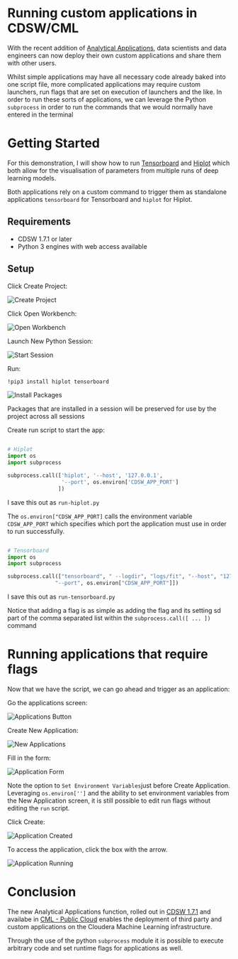 # Running custom applications in CDSW/CML

With the recent addition of [Analytical Applications](https://docs.cloudera.com/documentation/data-science-workbench/1-7-x/topics/cdsw_analytical_applications.html), data scientists and data engineers can now deploy their own custom applications and share them with other users.

Whilst simple applications may have all necessary code already baked into one script file, more complicated applications may require custom launchers, run flags that are set on execution of launchers and the like. In order to run these sorts of applications, we can leverage the Python `subprocess` in order to run the commands that we would normally have entered in the terminal

# Getting Started

For this demonstration, I will show how to run [Tensorboard](https://www.tensorflow.org/tensorboard) and [Hiplot](https://facebookresearch.github.io/hiplot/index.html) which both allow for the visualisation of parameters from multiple runs of deep learning models.

Both applications rely on a custom command to trigger them as standalone applications `tensorboard` for Tensorboard and `hiplot` for Hiplot.

## Requirements

- CDSW 1.7.1 or later
- Python 3 engines with web access available

## Setup

Click Create Project:

![Create Project][CreateProject]

Click Open Workbench:

![Open Workbench][OpenWorkbench]


Launch New Python Session:

![Start Session][StartingSession]

Run:

```bash
!pip3 install hiplot tensorboard
```

![Install Packages][InstallPackages]

Packages that are installed in a session will be preserved for use by the project across all sessions

Create run script to start the app: 

```python

# Hiplot
import os
import subprocess

subprocess.call(['hiplot', '--host', '127.0.0.1', 
                 '--port', os.environ['CDSW_APP_PORT']
                ])

```

I save this out as `run-hiplot.py`

The `os.environ["CDSW_APP_PORT]` calls the environment variable `CDSW_APP_PORT` which specifies which port the application must use in order to run successfully.

```python

# Tensorboard
import os
import subprocess

subprocess.call(["tensorboard", " --logdir", "logs/fit", "--host", "127.0.0.1",
               "--port", os.environ["CDSW_APP_PORT"]]) 

```
I save this out as `run-tensorboard.py`

Notice that adding a flag is as simple as adding the flag and its setting sd part of the comma separated list within the `subprocess.call([ ... ])` command

# Running applications that require flags

Now that we have the script, we can go ahead and trigger as an application:

Go the applications screen:

![Applications Button][ApplicationsMenu]

Create New Application:

![New Applications][NewApplications]

Fill in the form:

![Application Form][ApplicationsForm]

Note the option to `Set Environment Variables`just before Create Application. Leveraging `os.environ['']` and the ability to set environment variables from the New Application screen, it is still possible to edit run flags without editing the `run` script.

Click Create:

![Application Created][ApplicationCreated]


To access the application, click the box with the arrow.

![Application Running][ApplicationRun]

# Conclusion

The new Analytical Applications function, rolled out in [CDSW 1.7.1](https://docs.cloudera.com/documentation/data-science-workbench/1-7-x/topics/cdsw_analytical_applications.html#cdsw_overview) and availabe in [CML - Public Cloud](https://docs.cloudera.com/machine-learning/cloud/applications/topics/ml-applications.html) enables the deployment of third party and custom applications on the Cloudera Machine Learning infrastructure.

Through the use of the python `subprocess` module it is possible to execute arbitrary code and set runtime flags for applications as well.

[CreateProject]: screenshots/CreateProject.png
[OpenWorkbench]: screenshots/OpenWorkbench.png
[StartingSession]: screenshots/StartingSession.png
[InstallPackages]: screenshots/InstallPackages.png
[ApplicationsMenu]: screenshots/ApplicationsButton.png
[NewApplications]: screenshots/NewApplications.png
[ApplicationsForm]: screenshots/ApplicationForm.png
[ApplicationCreated]: screenshots/ApplicationCreated.png
[ApplicationRun]: screenshots/ApplicationScreen.png